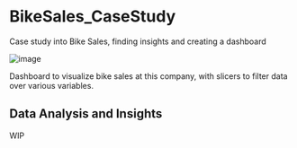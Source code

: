 # BikeSales_CaseStudy
Case study into Bike Sales, finding insights and creating a dashboard

![image](https://github.com/user-attachments/assets/24a699a2-2fcf-4eb0-8777-bec11e978db8)

Dashboard to visualize bike sales at this company, with slicers to filter data over various variables.

## Data Analysis and Insights
WIP
